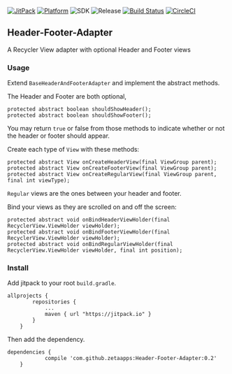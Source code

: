 [![JitPack](https://jitpack.io/v/zetaapps/header-footer-adapter.svg)](https://jitpack.io/#zetaapps/header-footer-adapter)
[![Platform](https://img.shields.io/badge/platform-android-green.svg)](http://developer.android.com/index.html)
![SDK](https://img.shields.io/badge/SDK-15%2B-green.svg)
![Release](https://img.shields.io/badge/release-0.2-green.svg)
[![Build Status](https://travis-ci.org/zetaapps/header-footer-adapter.svg?branch=master)](https://travis-ci.org/zetaapps/header-footer-adapter)
[![CircleCI](https://circleci.com/gh/zetaapps/header-footer-adapter.svg?style=svg)](https://circleci.com/gh/zetaapps/header-footer-adapter)


## Header-Footer-Adapter
A Recycler View adapter with optional Header and Footer views

### Usage

Extend `BaseHeaderAndFooterAdapter` and implement the abstract methods.

The Header and Footer are both optional, 
```
protected abstract boolean shouldShowHeader();
protected abstract boolean shouldShowFooter();
```
You may return `true` or false from those methods to indicate whether or not the header or footer should appear.

Create each type of `View` with these methods:
```
protected abstract View onCreateHeaderView(final ViewGroup parent);
protected abstract View onCreateFooterView(final ViewGroup parent);
protected abstract View onCreateRegularView(final ViewGroup parent, final int viewType);
```
`Regular` views are the ones between your header and footer.  

Bind your views as they are scrolled on and off the screen:
```
protected abstract void onBindHeaderViewHolder(final RecyclerView.ViewHolder viewHolder);
protected abstract void onBindFooterViewHolder(final RecyclerView.ViewHolder viewHolder);
protected abstract void onBindRegularViewHolder(final RecyclerView.ViewHolder viewHolder, final int position);
```

### Install

Add jitpack to your root `build.gradle`.

```
allprojects {
		repositories {
			...
			maven { url "https://jitpack.io" }
		}
	}
```

Then add the dependency.

```
dependencies {
	        compile 'com.github.zetaapps:Header-Footer-Adapter:0.2'
	}
```
